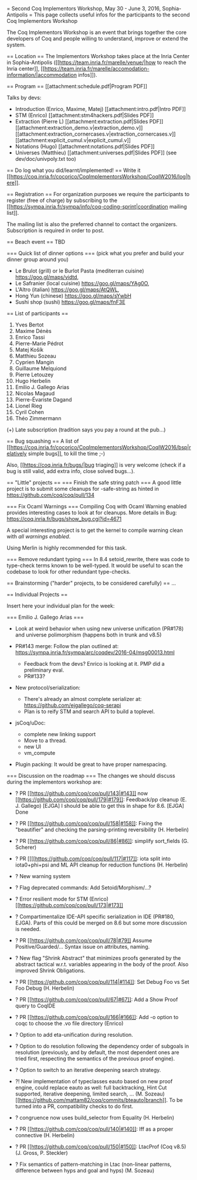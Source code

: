 = Second Coq Implementors Workshop, May 30 - June 3, 2016, Sophia-Antipolis =
This page collects useful infos for the participants to the second Coq Implementors Workshop

The Coq Implementors Workshop is an event that brings together the core developers of Coq and people willing to understand, improve or extend the system.

== Location ==
The Implementors Workshop takes place at the Inria Center in Sophia-Antipolis ([[https://team.inria.fr/marelle/venue/|how to reach the Inria center]], [[https://team.inria.fr/marelle/accomodation-information/|accommodation infos]]).

== Program ==
[[attachment:schedule.pdf|Program PDF]]

Talks by devs:

 * Introduction (Enrico, Maxime, Matej) [[attachment:intro.pdf|Intro PDF]]
 * STM (Enrico) [[attachment:stm4hackers.pdf|Slides PDF]]
 * Extraction (Pierre L) [[attachment:extraction.pdf|Slides PDF]] [[attachment:extraction_demo.v|extraction_demo.v]] [[attachment:extraction_cornercases.v|extraction_cornercases.v]] [[attachment:explicit_cumul.v|explicit_cumul.v]]
 * Notations (Hugo) [[attachment:notations.pdf|Slides PDF]]
 * Universes (Matthieu) [[attachment:universes.pdf|Slides PDF]] (see dev/doc/univpoly.txt too)

== Do log what you did/learnt/implemented! ==
Write it [[https://coq.inria.fr/cocorico/CoqImplementorsWorkshop/CoqIW2016/log|here]].

== Registration ==
For organization purposes we require the participants to register (free of charge) by subscribing to the [[https://sympa.inria.fr/sympa/info/coq-coding-sprint|coordination mailing list]].

The mailing list is also the preferred channel to contact the organizers. Subscription is required in order to post.

== Beach event ==
TBD

=== Quick list of dinner options ===
(pick what you prefer and build your dinner group around you)

 * Le Brulot (grill) or le Burlot Pasta (mediterran cuisine) https://goo.gl/maps/vidtd,
 * Le Safranier (local cuisine) https://goo.gl/maps/YAg0O,
 * L'Altro (italian) https://goo.gl/maps/AtQWL,
 * Hong Yun (chinese) https://goo.gl/maps/sYwbH
 * Sushi shop (sushi) https://goo.gl/maps/fnF3E

== List of participants ==
 1. Yves Bertot
 1. Maxime Dénès
 1. Enrico Tassi
 1. Pierre-Marie Pédrot
 1. Matej Košík
 1. Matthieu Sozeau
 1. Cyprien Mangin
 1. Guillaume Melquiond
 1. Pierre Letouzey
 1. Hugo Herbelin
 1. Emilio J. Gallego Arias
 1. Nicolas Magaud
 1. Pierre-Évariste Dagand
 1. Lionel Rieg
 1. Cyril Cohen
 1. Théo Zimmermann

(+) Late subscription (tradition says you pay a round at the pub...)

== Bug squashing ==
A list of [[https://coq.inria.fr/cocorico/CoqImplementorsWorkshop/CoqIW2016/bsp|relatively simple bugs]], to kill the time ;-)

Also, [[https://coq.inria.fr/bugs/|bug triaging]] is very welcome (check if a bug is still valid, add extra info, close solved bugs...).

== "Little" projects ==
=== Finish the safe string patch ===
A good little project is to submit some cleanups for -safe-string as hinted in https://github.com/coq/coq/pull/134

=== Fix Ocaml Warnings ===
Compiling Coq with Ocaml Warning enabled provides interesting cases to look at for cleanups. More details in Bug: https://coq.inria.fr/bugs/show_bug.cgi?id=4671

A special interesting project is to get the kernel to compile warning clean with *all warnings enabled*.

Using Merlin is highly recommended for this task.

=== Remove redundant typing ===
In 8.4 setoid_rewrite, there was code to type-check terms known to be well-typed. It would be useful to scan the codebase to look for other redundant type-checks.

== Brainstorming ("harder" projects, to be considered carefully) ==
...

== Individual Projects ==

Insert here your individual plan for the week:

=== Emilio J. Gallego Arias ===

 * Look at weird behavior when using new universe unification (PR#178) and universe polimorphism (happens both in trunk and v8.5)

 * PR#143 merge: Follow the plan outlined at: https://sympa.inria.fr/sympa/arc/coqdev/2016-04/msg00013.html
   * Feedback from the devs? Enrico is looking at it. PMP did a preliminary eval.
   * PR#133?

 * New protocol/serialization:
   * There's already an almost complete serializer at: https://github.com/ejgallego/coq-serapi
   * Plan is to reify STM and search API to build a toplevel.

 * jsCoq/uDoc:
   * complete new linking support
   * Move to a thread.
   * new UI
   * vm_compute

 * Plugin packing: It would be great to have proper namespacing.

=== Discussion on the roadmap ===
The changes we should discuss during the implementors workshop are:

 * ? PR [[https://github.com/coq/coq/pull/143|#143]] now [[https://github.com/coq/coq/pull/179|#179]]: Feedback/pp cleanup (E. J. Gallego)
   [EJGA] I should be able to get this in shape for 8.6.
   [EJGA] Done

 * ? PR [[https://github.com/coq/coq/pull/158|#158]]: Fixing the "beautifier" and checking the parsing-printing reversibility (H. Herbelin)

 * ? PR [[https://github.com/coq/coq/pull/86|#86]]: simplify sort_fields (G. Scherer)

 * ? PR [[[[https://github.com/coq/coq/pull/117|#117]]: iota split into iota0+phi+psi and ML API cleanup for
  reduction functions (H. Herbelin)

 * ? New warning system

 * ? Flag deprecated commands: Add Setoid/Morphism/...?

 * ? Error resilient mode for STM (Enrico) [[https://github.com/coq/coq/pull/173|#173]]

 * ? Compartimentalize IDE-API specific serialization in IDE (PR#180, EJGA). Parts of this could be merged on 8.6 but some more discussion is needed.

 * ? PR [[https://github.com/coq/coq/pull/78|#79]] Assume Positive/Guarded/... Syntax issue on attributes, naming.

 * ? New flag "Shrink Abstract" that minimizes proofs generated by the abstract
  tactical w.r.t. variables appearing in the body of the proof. Also
  improved Shrink Obligations.

 * ? PR [[https://github.com/coq/coq/pull/114|#114]]: Set Debug Foo vs Set Foo Debug (H. Herbelin)

 * ? PR [[https://github.com/coq/coq/pull/67|#67]]: Add a Show Proof query to CoqIDE

 * ? PR [[https://github.com/coq/coq/pull/166|#166]]: Add -o option to coqc to choose the .vo file directory (Enrico)

 * ? Option to add eta-unification during resolution.
  * ? Option to do resolution following the dependency order of subgoals
  in resolution (previously, and by default, the most dependent ones
  are tried first, respecting the semantics of the previous proof engine).
  * ? Option to switch to an iterative deepening search strategy.
  * ?! New implementation of typeclasses eauto based on new proof engine,
  could replace eauto as well: full backtracking, Hint Cut supported,
  iterative deepening, limited search, ... (M. Sozeau) 
  [[https://github.com/mattam82/coq/commits/bteauto|branch]]. 
  To be turned into a PR, compatibility checks to do first.

 * ? congruence now uses build_selector from Equality (H. Herbelin)

 * ? PR [[https://github.com/coq/coq/pull/140|#140]]: Iff as a proper connective (H. Herbelin)

 * ? PR [[https://github.com/coq/coq/pull/150|#150]]: LtacProf (Coq v8.5) (J. Gross, P. Steckler)

 * ? Fix semantics of pattern-matching in Ltac (non-linear patterns, difference between hyps and goal and hyps)
   (M. Sozeau)
